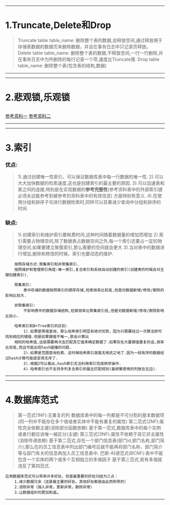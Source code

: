 ------
# 1.Truncate,Delete和Drop
> Truncate table table_name: 删除整个表的数据,会释放空间,通过释放用于存储表数据的数据页来删除数据，并且在事务日志中只记录页释放。
> Delete table table_name: 删除整个表的数据,不释放空间,一行一行删除,并在事务日志中为所删除的每行记录一个项,速度比Truncate慢.
> Drop table table_name: 删除整个表(包含表的结构,数据)

------

------
# 2.悲观锁,乐观锁
##
[参考资料一](http://www.hollischuang.com/archives/934)
[参考资料二](http://chenzhou123520.iteye.com/blog/1863407)

------

------
# 3.索引
### 优点:
> 1).通过创建唯一性索引，可以保证数据库表中每一行数据的唯一性.
> 2).可以大大加快数据的检索速度,这也是创建索引的最主要的原因.
> 3).可以加速表和表之间的连接,特别是在实现数据的**参考完整性**(参考资料表中的外部索引键必须永远能参考到被参考的资料表中的有效信息)
方面特别有意义.
> 4).在使用分组和排序子句进行数据检索时,同样可以显著减少查询中分组和排序的时间.

### 缺点:
> 1).创建索引和维护索引要耗费时间,这种时间随着数据量的增加而增加
> 2).索引需要占物理空间,除了数据表占数据空间之外,每一个索引还要占一定的物理空间,如果要建立聚簇索引,那么需要的空间就会更大
> 3).当对表中的数据进行增加,删除和修改的时候，索引也要动态的维护.

```
    按照存储方式:聚集索引和非聚集索引.
    按照维护和管理索引角度:唯一索引,复合索引和系统自动创建的索引(创建表的时候会对主键创建索引).
    
    聚集索引:
        表中存储的数据按照索引的顺序存储,检索效率比较高,但是对数据新增/修改/删除的影响比较大.
        
    非聚集索引:
        不影响表中的数据存储结构,检索效率比聚集索引低,但是对数据新增/修改/删除影响比较小.
```

```
    哈希索引和B+Tree索引的区别:
        1).如果是等值查询，那么哈希索引明显有绝对优势，因为只需要经过一次算法即可找到相应的键值.但是如果键值不唯一,那会计算出
    相同的哈希值,这就需要再次去匹配其它值来确定数据了.如果存在大量键值重复的话,效率比较低,而且可能出现hash碰撞的问题.
        2).如果是范围查询检索，这时候哈希索引就毫无用武之地了.因为一段有序的数据经过hash计算可能就变得无序了.
        3).根据2可以看出,hash索引无法利用索引完成排序操作.
        4).哈希索引也不支持多列复合索引的最左匹配规则(最频繁使用的列放在左边).
```

------

------
# 4.数据库范式
> 第一范式(1NF):无重复的列
    数据库表中的每一列都是不可分割的基本数据项(同一列中不能存在多个值或者实体中不能有重复的属性)
> 第二范式(2NF):属性完全依赖主键(消除部分函数依赖)
    基于第一范式,数据库表中的每个实例或者行都应该唯一被区分(主键)
> 第三范式(3NF):属性不依赖于其它非主属性(消除传递依赖)
    基于第二范式,存在一个部门信息表(部门id,部门名称,部门简介);那么在的员工信息表中列出部门编号后就不能再将部门名称、部门简介等与部门有关的信息再加入员工信息表中.
> 巴斯-科德范式(BCNF):表中不能包含一个实体的两个或多个互相独立的多值因子
    基于第三范式,若有多值就违反了第四范式.

```
应用数据库范式可以带来许多好处，但是最重要的好处归结为三点：
    1.减少数据冗余（这是最主要的好处，其他好处都是由此而附带的）
    2.消除异常（插入异常，更新异常，删除异常）
    3.让数据组织的更加和谐…

```

------